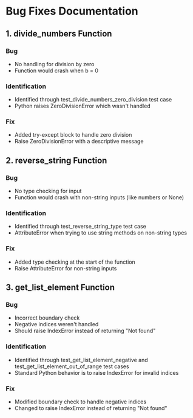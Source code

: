# Bug Fixes Documentation

## 1. divide_numbers Function

### Bug
- No handling for division by zero
- Function would crash when b = 0

### Identification
- Identified through test_divide_numbers_zero_division test case
- Python raises ZeroDivisionError which wasn't handled

### Fix
- Added try-except block to handle zero division
- Raise ZeroDivisionError with a descriptive message

## 2. reverse_string Function

### Bug
- No type checking for input
- Function would crash with non-string inputs (like numbers or None)

### Identification
- Identified through test_reverse_string_type test case
- AttributeError when trying to use string methods on non-string types

### Fix
- Added type checking at the start of the function
- Raise AttributeError for non-string inputs

## 3. get_list_element Function

### Bug
- Incorrect boundary check
- Negative indices weren't handled
- Should raise IndexError instead of returning "Not found"

### Identification
- Identified through test_get_list_element_negative and test_get_list_element_out_of_range test cases
- Standard Python behavior is to raise IndexError for invalid indices

### Fix
- Modified boundary check to handle negative indices
- Changed to raise IndexError instead of returning "Not found" 